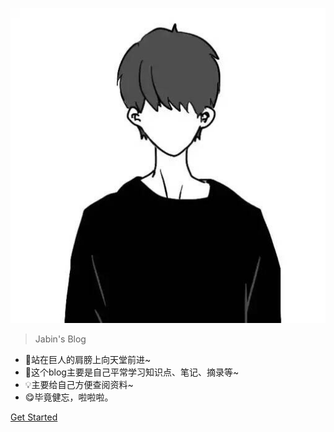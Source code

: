 ![logo](pics/avatar.jpg ':size=180')

> Jabin's Blog

* 🌟站在巨人的肩膀上向天堂前进~ 
* 🎈这个blog主要是自己平常学习知识点、笔记、摘录等~
* 💡主要给自己方便查阅资料~
* 😋毕竟健忘，啦啦啦。


<!-- [GitHub](https://github.com/JabinHu/blog) -->
[Get Started](#☘️前端)